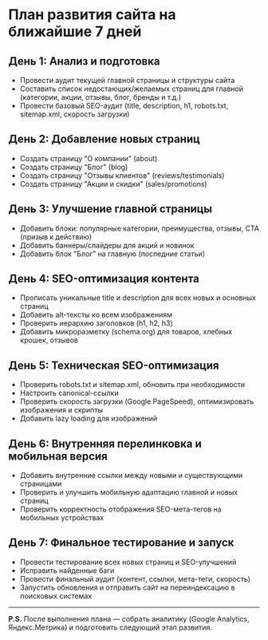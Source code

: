 # План развития сайта на ближайшие 7 дней

## День 1: Анализ и подготовка
- Провести аудит текущей главной страницы и структуры сайта
- Составить список недостающих/желаемых страниц для главной (категории, акции, отзывы, блог, бренды и т.д.)
- Провести базовый SEO-аудит (title, description, h1, robots.txt, sitemap.xml, скорость загрузки)

## День 2: Добавление новых страниц
- Создать страницу "О компании" (about)
- Создать страницу "Блог" (blog)
- Создать страницу "Отзывы клиентов" (reviews/testimonials)
- Создать страницу "Акции и скидки" (sales/promotions)

## День 3: Улучшение главной страницы
- Добавить блоки: популярные категории, преимущества, отзывы, CTA (призыв к действию)
- Добавить баннеры/слайдеры для акций и новинок
- Добавить блок "Блог" на главную (последние статьи)

## День 4: SEO-оптимизация контента
- Прописать уникальные title и description для всех новых и основных страниц
- Добавить alt-тексты ко всем изображениям
- Проверить иерархию заголовков (h1, h2, h3)
- Добавить микроразметку (schema.org) для товаров, хлебных крошек, отзывов

## День 5: Техническая SEO-оптимизация
- Проверить robots.txt и sitemap.xml, обновить при необходимости
- Настроить canonical-ссылки
- Проверить скорость загрузки (Google PageSpeed), оптимизировать изображения и скрипты
- Добавить lazy loading для изображений

## День 6: Внутренняя перелинковка и мобильная версия
- Добавить внутренние ссылки между новыми и существующими страницами
- Проверить и улучшить мобильную адаптацию главной и новых страниц
- Проверить корректность отображения SEO-мета-тегов на мобильных устройствах

## День 7: Финальное тестирование и запуск
- Провести тестирование всех новых страниц и SEO-улучшений
- Исправить найденные баги
- Провести финальный аудит (контент, ссылки, мета-теги, скорость)
- Запустить обновления и отправить сайт на переиндексацию в поисковых системах

---

**P.S.** После выполнения плана — собрать аналитику (Google Analytics, Яндекс.Метрика) и подготовить следующий этап развития. 